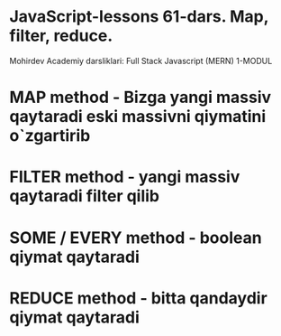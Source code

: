 # JavaScript-lessons 61-dars. Map, filter, reduce.

Mohirdev Academiy darsliklari: Full Stack Javascript (MERN) 1-MODUL

# MAP method - Bizga yangi massiv qaytaradi eski massivni qiymatini o`zgartirib

# FILTER method - yangi massiv qaytaradi filter qilib

# SOME / EVERY method - boolean qiymat qaytaradi

# REDUCE method - bitta qandaydir qiymat qaytaradi
